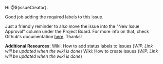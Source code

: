 <!-- Template for a comment that does not require the user to add any labels. --->

Hi @${issueCreator}.

Good job adding the required labels to this issue.

Just a friendly reminder to also move the issue into the "New Issue Approval" column under the Project Board. For more info on that, check Github's documentation [here](https://docs.github.com/en/issues/organizing-your-work-with-project-boards/tracking-work-with-project-boards/adding-issues-and-pull-requests-to-a-project-board).
Thanks!

**Additional Resources:**
Wiki: How to add status labels to issues (_WIP. Link will be updated when the wiki is done_)
Wiki: How to create issues (_WIP. Link will be updated when the wiki is done_)
